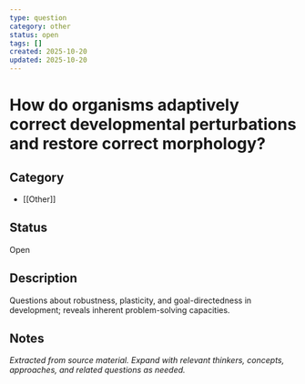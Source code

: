 ```yaml
---
type: question
category: other
status: open
tags: []
created: 2025-10-20
updated: 2025-10-20
---
```


# How do organisms adaptively correct developmental perturbations and restore correct morphology?

## Category

- [[Other]]

## Status

Open

## Description

Questions about robustness, plasticity, and goal-directedness in development; reveals inherent problem-solving capacities.

## Notes

*Extracted from source material. Expand with relevant thinkers, concepts, approaches, and related questions as needed.*
